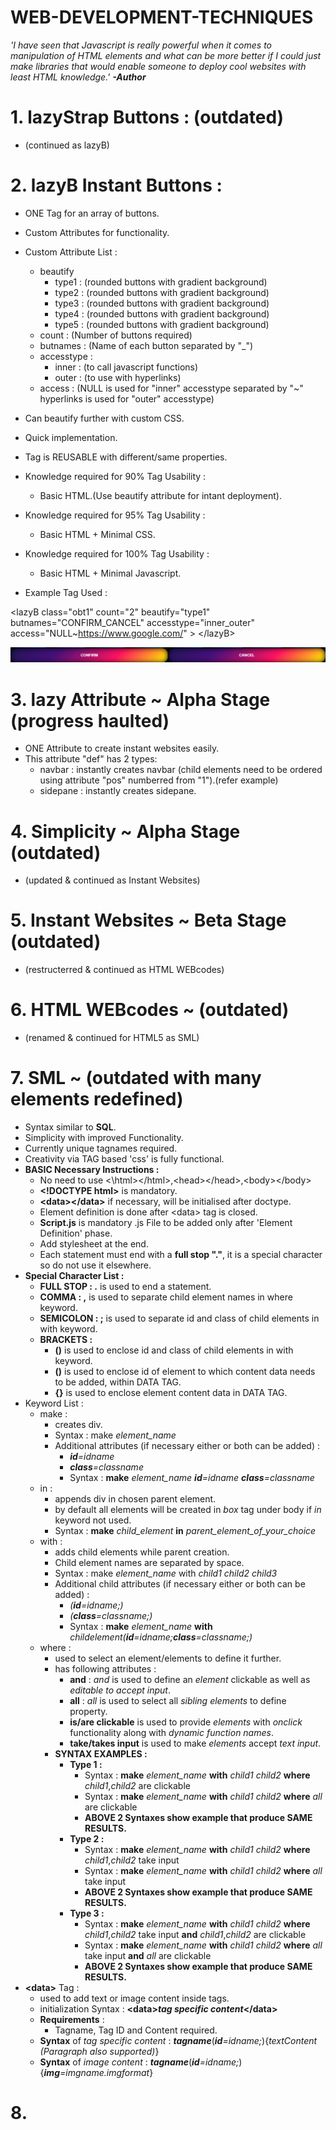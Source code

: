 # WEB-DEVELOPMENT-TECHNIQUES

*'I have seen that Javascript is really powerful when it comes to manipulation of HTML elements and what can be more better if I could just make libraries that would enable someone to deploy cool websites with least HTML knowledge.'*
***-Author***


# 1. lazyStrap Buttons : (outdated)
* (continued as lazyB)

# 2. lazyB Instant Buttons :
* ONE Tag for an array of buttons.
* Custom Attributes for functionality.
* Custom Attribute List :
  * beautify 
    * type1 : (rounded buttons with gradient background)
    * type2 : (rounded buttons with gradient background)
    * type3 : (rounded buttons with gradient background)
    * type4 : (rounded buttons with gradient background)
    * type5 : (rounded buttons with gradient background)
  * count : (Number of buttons required)
  * butnames : (Name of each button separated by "_")
  * accesstype :
    * inner : (to call javascript functions)
    * outer : (to use with hyperlinks)
  * access : (NULL is used for "inner" accesstype separated by "~" hyperlinks is used for "outer" accesstype)
* Can beautify further with custom CSS.
* Quick implementation.
* Tag is REUSABLE with different/same properties.
* Knowledge required for 90% Tag Usability :
  * Basic HTML.(Use beautify attribute for intant deployment).
* Knowledge required for 95% Tag Usability :
  * Basic HTML + Minimal CSS.
* Knowledge required for 100% Tag Usability :
  * Basic HTML + Minimal Javascript.
  
* Example Tag Used : 

\<lazyB class="obt1" count="2" beautify="type1" butnames="CONFIRM_CANCEL" accesstype="inner_outer" access="NULL~https://www.google.com/" \>
\</lazyB\>

![Output of above tag](https://github.com/akatsukioshiro/WEB-DEVELOPMENT-TECHNIQUES/blob/master/image/img.png)

# 3. lazy Attribute ~ Alpha Stage (progress haulted)
* ONE Attribute to create instant websites easily.
* This attribute "def" has 2 types:
  * navbar : instantly creates navbar (child elements need to be ordered using attribute "pos" numberred from "1").(refer example)
  * sidepane : instantly creates sidepane.

# 4. Simplicity ~ Alpha Stage (outdated)
* (updated & continued as Instant Websites)

# 5. Instant Websites ~ Beta Stage (outdated)
* (restructerred & continued as HTML WEBcodes)

# 6. HTML WEBcodes ~ (outdated)
* (renamed & continued for HTML5 as SML)

# 7. SML ~ (outdated with many elements redefined)
* Syntax similar to **SQL**.
* Simplicity with improved Functionality.
* Currently unique tagnames required.
* Creativity via TAG based 'css' is fully functional.
* __BASIC Necessary Instructions :__
  * No need to use <\html\>\</html>,\<head\>\</head\>,\<body\>\</body\>
  * __\<!DOCTYPE html\>__ is mandatory.
  * __\<data\>\</data\>__ if necessary, will be initialised after doctype.
  * Element definition is done after \<data\> tag is closed.
  * __Script.js__ is mandatory .js File to be added only after 'Element Definition' phase.
  * Add stylesheet at the end.
  * Each statement must end with a __full stop "."__, it is a special character so do not use it elsewhere.
* __Special Character List :__
  * __FULL STOP : .__ is used to end a statement.
  * __COMMA     : ,__ is used to separate child element names in where keyword.
  * __SEMICOLON : ;__ is used to separate id and class of child elements in with keyword.
  * __BRACKETS  :__ 
    * __()__ is used to enclose id and class of child elements in with keyword.
    * __()__ is used to enclose id of element to which content data needs to be added, within DATA TAG.
    * __{}__ is used to enclose element content data in DATA TAG.
* Keyword List :
  * make : 
    * creates div.
    * Syntax : make *element_name*
    * Additional attributes (if necessary either or both can be added) :
      - *__id__=idname*
      - *__class__=classname*
      - Syntax : __make__ *element_name* *__id__=idname* *__class__=classname*
  * in :
    * appends div in chosen parent element.
    * by default all elements will be created in *box* tag under body if *in* keyword not used.
    * Syntax : __make__ *child_element* __in__ *parent_element_of_your_choice*
  * with :
    * adds child elements while parent creation.
    * Child element names are separated by space.
    * Syntax : make *element_name* with *child1* *child2* *child3*
    * Additional child attributes (if necessary either or both can be added) :
      - *(__id__=idname;)*
      - *(__class__=classname;)*
      - Syntax : __make__ *element_name* __with__ *childelement(__id__=idname;__class__=classname;)*
  * where :
    * used to select an element/elements to define it further.
    * has following attributes :
      - **and** : *and* is used to define an *element* clickable as well as *editable to accept input*.
      - **all** : *all* is used to select all *sibling elements* to define property.
      - **is/are clickable** is used to provide *elements* with _onclick_ functionality along with _dynamic function names_.
      - **take/takes input** is used to make *elements* accept *text input*.
    * **SYNTAX EXAMPLES :**
      - **Type 1 :**  
        * Syntax : __make__ *element_name* __with__ *child1* *child2* __where__ *child1*,*child2* are clickable
        * Syntax : __make__ *element_name* __with__ *child1* *child2* __where__ *all* are clickable
        * **ABOVE 2 Syntaxes show example that produce SAME RESULTS.**
      - **Type 2 :**  
        * Syntax : __make__ *element_name* __with__ *child1* *child2* __where__ *child1*,*child2* take input
        * Syntax : __make__ *element_name* __with__ *child1* *child2* __where__ *all* take input
        * **ABOVE 2 Syntaxes show example that produce SAME RESULTS.**
      - **Type 3 :**
        * Syntax : __make__ *element_name* __with__ *child1* *child2* __where__ *child1*,*child2* take input __and__ *child1*,*child2* are clickable
        * Syntax : __make__ *element_name* __with__ *child1* *child2* __where__ *all* take input __and__ *all* are clickable
        * **ABOVE 2 Syntaxes show example that produce SAME RESULTS.**
* __\<data\>__ Tag :
  * used to add text or image content inside tags.
  * initialization Syntax : __\<data\>_tag specific content_\</data\>__
  * **Requirements** :
    * Tagname, Tag ID and Content required.
  * __Syntax__ of _tag specific content_ : _**tagname**_(_**id**=idname;_){_textContent (Paragraph also supported)_}
  * __Syntax__ of _image content_ : _**tagname**_(_**id**=idname;_){_**img**=imgname.imgformat_}

# 8. 
